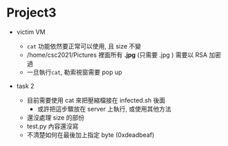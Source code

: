 
# Project3

* victim VM
    * ```cat``` 功能依然要正常可以使用, 且 size 不變
    * /home/csc2021/Pictures 裡面所有 **.jpg** (只需要 .jpg ) 需要以 RSA 加密過
    * 一旦執行```cat```, 勒索視窗需要 pop up

* task 2
	* 目前需要使用 cat 來把壓縮檔接在 infected.sh 後面
		* 或許把這步驟放在 server 上執行, 或使用其他方法
	* 還沒處理 size 的部份
	* test.py 內容還沒寫
	* 不清楚如何在最後加上指定 byte (0xdeadbeaf)
